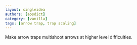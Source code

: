 ```yaml
---
layout: singleidea
authors: [aosdict]
category: [vanilla]
tags: [arrow trap, trap scaling]
---
```

Make arrow traps multishoot arrows at higher level difficulties.
